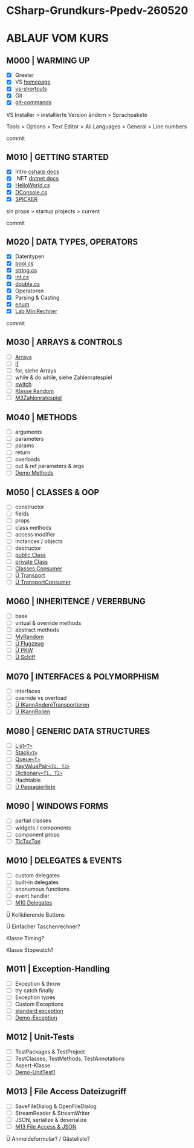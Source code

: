 ﻿# CSharp-Grundkurs-Ppedv-260520

# ABLAUF VOM KURS

## M000 | WARMING UP

- [x] Greeter
- [x] VS [homepage](https://visualstudio.microsoft.com/de/)
- [x] [vs-shortcuts](VS-SHORTCUTS.md)
- [x] Git
- [x] [git-commands](GIT-COMMANDS.md)

VS Installer > installierte Version ändern > Sprachpakete

Tools > Options > Text Editor > All Languages > General > Line numbers

commit

## M010 | GETTING STARTED

- [x] Intro [csharp docs](https://docs.microsoft.com/de-de/dotnet/csharp/)
- [x] .NET [dotnet docs](https://docs.microsoft.com/de-de/dotnet/api/?view=netframework-4.8)
- [x] [HelloWorld.cs](M01HelloWorld/HelloWorld.cs)
- [x] [DConsole.cs](M01Demo-Console/DConsole.cs)
- [x] [SPICKER](CSHARP-CHEATSHEET.md)

sln props > startup projects > current

commit

## M020 | DATA TYPES, OPERATORS

- [x] Datentypen
- [x] [bool.cs](M02Demo-bool/Dbool.cs)
- [x] [string.cs](M02Demo-string/Dstring.cs)
- [x] [int.cs](M02Demo-int/Dint.cs)
- [x] [double.cs](M02Demo-double/Ddouble.cs)
- [x] Operatoren
- [x] Parsing & Casting
- [x] [enum](M02Demo-enum/Denum.cs)
- [x] [Lab MiniRechner](M02Lab-MiniRechner/MiniRechner.cs)

commit

## M030 | ARRAYS & CONTROLS

- [ ] [Arrays](/M3ArrayNControls/MyArray.cs)
- [ ] [if](/M3ArrayNControls/MyIf.cs)
- [ ] for, siehe Arrays
- [ ] while & do while, siehe Zahlenratespiel
- [ ] [switch](/M3ArrayNControls/MySwitch.cs)
- [ ] [Klasse Random](/M3ArrayNControls/MyRandom.cs)
- [ ] [M3Zahlenratespiel](/M3Zahlenratespiel/M3Zahlenraten.cs)

## M040 | METHODS

- [ ] arguments
- [ ] parameters
- [ ] params
- [ ] return
- [ ] overloads
- [ ] out & ref parameters & args
- [ ] [Demo Methods](/M4Methods/M4Methods.cs)

## M050 | CLASSES & OOP

- [ ] constructor
- [ ] fields
- [ ] props
- [ ] class methods
- [ ] access modifier
- [ ] inctances / objects
- [ ] destructor
- [ ] [public Class](/M5Classes/Detail.cs) <!-- der bessere Name: MyClassWFields -->
- [ ] [private Class](/M5Classes/Umrechnung.cs)
- [ ] [Classes Consumer](/M5ClassesConsumer/M5ClassesConsumer.cs)
- [ ] [Ü Transport](/M5Fuhrpark/Transport.cs)
- [ ] [Ü TransportConsumer](/M5Fuhrpark/FuhrparkApp.cs)

## M060 | INHERITENCE / VERERBUNG

- [ ] base
- [ ] virtual & override methods
- [ ] abstract methods
- [ ] [MyRandom](/M3Zahlenratespiel/MyRandomT.cs) <!-- *todo -->
- [ ] [Ü Flugzeug](/M5Fuhrpark/Flugzeug.cs)
- [ ] [Ü PKW](/M5Fuhrpark/PKW.cs)
- [ ] [Ü Schiff](/M5Fuhrpark/Schiff.cs)

## M070 | INTERFACES & POLYMORPHISM

- [ ] interfaces
- [ ] override vs overload
- [ ] [Ü IKannAndereTransportieren](/M5Fuhrpark/IKannAndereTransportieren.cs)
- [ ] [Ü IKannRollen](/M5Fuhrpark/IKannRollen.cs)

## M080 | GENERIC DATA STRUCTURES

- [ ] [List`<T>`](/M8GenericDataStructures/MyList.cs)
- [ ] [Stack`<T>`](/M8GenericDataStructures/MyStack.cs)
- [ ] [Queue`<T>`](/M8GenericDataStructures/MyQueue.cs)
- [ ] [KeyValuePair`<T1, T2>`](/M8GenericDataStructures/MyKeyValuePair.cs)
- [ ] [Dictionary`<T1, T2>`](/M8GenericDataStructures/MyDictionary.cs)
- [ ] Hachtable
- [ ] [Ü Passagierliste](/M5Fuhrpark/FuhrparkApp.cs)

## M090 | WINDOWS FORMS

- [ ] partial classes
- [ ] widgets / components
- [ ] component props
- [ ] [TicTacToe](/M9WinFormsTicTacToe/Program.cs)

## M010 | DELEGATES & EVENTS

- [ ] custom delegates
- [ ] built-in delegates
- [ ] anonumous functions
- [ ] event handler
- [ ] [M10 Delegates](/M10Delegates/Program.cs)

Ü Kollidierende Buttons

Ü Einfacher Taschenrechner?

Klasse Timing?

Klasse Stopwatch?

## M011 | Exception-Handling​

- [ ] Exception & throw
- [ ] try catch finally
- [ ] Exception types
- [ ] Custom Exceptions
- [ ] [standard exception](https://docs.microsoft.com/de-de/dotnet/standard/design-guidelines/using-standard-exception-types)
- [ ] [Demo-Exception](/M8GenericDataStructures/MyList.cs)

## M012 | Unit-Tests

- [ ] TestPackages & TestProject
- [ ] TestClasses, TestMethods, TestAnnotations
- [ ] Assert-Klasse
- [ ] [Demo-UnitTest1](/Demo-UnitTests/UnitTest1.cs)

## M013 | File Access Dateizugriff​

- [ ] SaveFileDialog & OpenFileDialog
- [ ] StreamReader & StreamWriter
- [ ] JSON, serialize & deserialize 
- [ ] [M13 File Access & JSON](/M13FileAccessNJson/M13FileAccApp.cs)

Ü Anmeldeformular? / Gästeliste?
